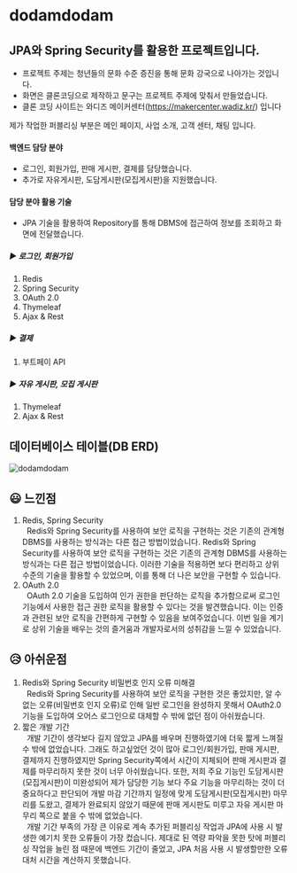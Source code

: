 # dodamdodam
## JPA와 Spring Security를 활용한 프로젝트입니다.
* 프로젝트 주제는 청년들의 문화 수준 증진을 통해 문화 강국으로 나아가는 것입니다.
* 화면은 클론코딩으로 제작하고 문구는 프로젝트 주제에 맞춰서 만들었습니다.
* 클론 코딩 사이트는 와디즈 메이커센터(https://makercenter.wadiz.kr/) 입니다

제가 작업한 퍼블리싱 부분은 메인 페이지, 사업 소개, 고객 센터, 채팅 입니다.

#### 백엔드 담당 분야
- 로그인, 회원가입, 판매 게시판, 결제를 담당했습니다.
- 추가로 자유게시판, 도담게시판(모집게시판)을 지원했습니다.

#### 담당 분야 활용 기술
- JPA 기술을 활용하여 Repository를 통해 DBMS에 접근하여 정보를 조회하고 화면에 전달했습니다.

##### ▶ 로그인, 회원가입
1. Redis
2. Spring Security
3. OAuth 2.0
4. Thymeleaf
5. Ajax & Rest

##### ▶ 결제
1. 부트페이 API

##### ▶ 자유 게시판, 모집 게시판
1. Thymeleaf
2. Ajax & Rest

## 데이터베이스 테이블(DB ERD)
![dodamdodam](https://github.com/dev-mwYoon/dodamdodam/assets/122762471/35c5c3c8-afc6-453e-9516-248be04971f1)


## 😃 느낀점
1. Redis, Spring Security <br/>
&nbsp; Redis와 Spring Security를 사용하여 보안 로직을 구현하는 것은 기존의 관계형 DBMS를 사용하는 방식과는 다른 접근 방법이었습니다.
Redis와 Spring Security를 사용하여 보안 로직을 구현하는 것은 기존의 관계형 DBMS를 사용하는 방식과는 다른 접근 방법이었습니다. 이러한 기술을 적용하면 보다 편리하고 상위 수준의 기술을 활용할 수 있었으며, 이를 통해 더 나은 보안을 구현할 수 있습니다.
2. OAuth 2.0 <br/>
&nbsp; OAuth 2.0 기술을 도입하여 인가 권한을 판단하는 로직을 추가함으로써 로그인 기능에서 사용한 접근 권한 로직을 활용할 수 있다는 것을 발견했습니다. 이는 인증과 관련된 보안 로직을 간편하게 구현할 수 있음을 보여주었습니다. 이번 일을 계기로 상위 기술을 배우는 것의 즐거움과 개발자로서의 성취감을 느낄 수 있었습니다.

## 😥 아쉬운점
1. Redis와 Spring Security 비밀번호 인지 오류 미해결 <br/>
&nbsp; Redis와 Spring Security를 사용하여 보안 로직을 구현한 것은 좋았지만, 알 수 없는 오류(비밀번호 인지 오류)로 인해 일반 로그인을 완성하지 못해서 OAuth2.0 기능을 도입하여 오어스 로그인으로 대체할 수 밖에 없던 점이 아쉬웠습니다.
2. 짧은 개발 기간 <br/>
&nbsp; 개발 기간이 생각보다 길지 않았고 JPA를 배우며 진행하였기에 더욱 짧게 느껴질 수 밖에 없었습니다. 그래도 하고싶었던 것이 많아 로그인/회원가입, 판매 게시판, 결제까지 진행하였지만 Spring Security쪽에서 시간이 지체되어 판매 게시판과 결제를 마무리하지 못한 것이 너무 아쉬웠습니다. 또한, 저희 주요 기능인 도담게시판(모집게시판)이 미완성되어 제가 담당한 기능 보다 주요 기능을 마무리하는 것이 더 중요하다고 판단되어 개발 마감 기간까지 일정에 맞게 도담게시판(모집게시판) 마무리를 도왔고, 결제가 완료되지 않았기 때문에 판매 게시판도 미루고 자유 게시판 마무리 쪽으로 붙을 수 밖에 없었습니다. <br/>
&nbsp; 개발 기간 부족의 가장 큰 이유로 계속 추가된 퍼블리싱 작업과 JPA에 사용 시 발생한 예기치 못한 오류들이 가장 컸습니다. 제대로 된 역량 파악을 못한 탓에 퍼블리싱 작업을 늘린 점 때문에 백엔드 기간이 줄었고, JPA 처음 사용 시 발생할만한 오류 대처 시간을 계산하지 못했습니다.
